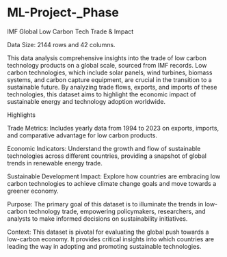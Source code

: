 # ML-Project-_Phase


IMF Global Low Carbon Tech Trade &amp; Impact

Data Size: 2144 rows and 42 columns.

This data analysis comprehensive insights into the trade of low carbon technology products on a global scale, sourced from IMF records. Low carbon technologies, which include solar panels, wind turbines, biomass systems, and carbon capture equipment, are crucial in the transition to a sustainable future. By analyzing trade flows, exports, and imports of these technologies, this dataset aims to highlight the economic impact of sustainable energy and technology adoption worldwide.

Highlights

Trade Metrics: Includes yearly data from 1994 to 2023 on exports, imports, and comparative advantage for low carbon products.

Economic Indicators: Understand the growth and flow of sustainable technologies across different countries, providing a snapshot of global trends in renewable energy trade.

Sustainable Development Impact: Explore how countries are embracing low carbon technologies to achieve climate change goals and move towards a greener economy.

Purpose: The primary goal of this dataset is to illuminate the trends in low-carbon technology trade, empowering policymakers, researchers, and analysts to make informed decisions on sustainability initiatives.

Context: This dataset is pivotal for evaluating the global push towards a low-carbon economy. It provides critical insights into which countries are leading the way in adopting and promoting sustainable technologies.
